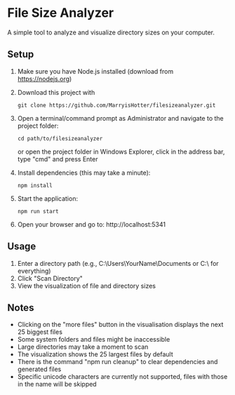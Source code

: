 # File Size Analyzer

A simple tool to analyze and visualize directory sizes on your computer.

## Setup

1. Make sure you have Node.js installed (download from https://nodejs.org)
2. Download this project with
   ```
   git clone https://github.com/MarryisHotter/filesizeanalyzer.git
   ```
3. Open a terminal/command prompt as Administrator and navigate to the project folder:
   ```
   cd path/to/filesizeanalyzer
   ```
   or open the project folder in Windows Explorer, click in the address bar, type "cmd" and press Enter

5. Install dependencies (this may take a minute):
   ```
   npm install
   ```

6. Start the application:
   ```
   npm run start
   ```

7. Open your browser and go to: http://localhost:5341

## Usage

1. Enter a directory path (e.g., C:\Users\YourName\Documents or C:\ for everything)
2. Click "Scan Directory"
3. View the visualization of file and directory sizes

## Notes

- Clicking on the "more files" button in the visualisation displays the next 25 biggest files
- Some system folders and files might be inaccessible
- Large directories may take a moment to scan
- The visualization shows the 25 largest files by default
- There is the command "npm run cleanup" to clear dependencies and generated files
- Specific unicode characters are currently not supported, files with those in the name will be skipped
